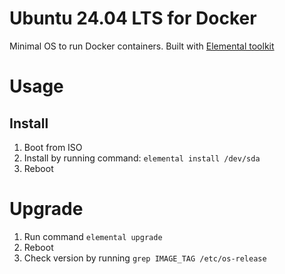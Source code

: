 # Ubuntu 24.04 LTS for Docker
Minimal OS to run Docker containers. Built with [Elemental toolkit](https://rancher.github.io/elemental-toolkit/)

# Usage
## Install
1. Boot from ISO
2. Install by running command: `elemental install /dev/sda`
3. Reboot

# Upgrade
1. Run command `elemental upgrade`
2. Reboot
3. Check version by running `grep IMAGE_TAG /etc/os-release`
